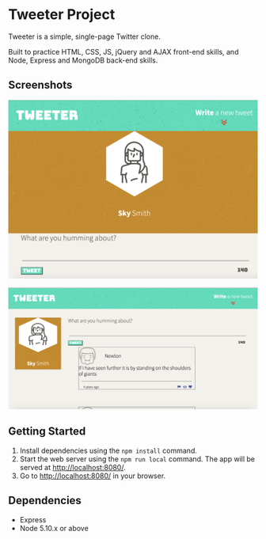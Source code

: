 # Tweeter Project

Tweeter is a simple, single-page Twitter clone.

 Built to practice HTML, CSS, JS, jQuery and AJAX front-end skills, and Node, Express and MongoDB back-end skills.

## Screenshots

!["Screenshot of Home Page"](https://github.com/vinaybaswa/tweeter/blob/master/docs/Reactive.png)

!["Screenshot of Desktop Home Page"](https://github.com/vinaybaswa/tweeter/blob/master/docs/Desktop-Home.png)

## Getting Started

1. Install dependencies using the `npm install` command.
2. Start the web server using the `npm run local` command. The app will be served at <http://localhost:8080/>.
3. Go to <http://localhost:8080/> in your browser.

## Dependencies

- Express
- Node 5.10.x or above
